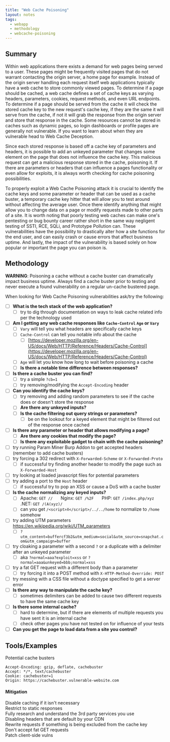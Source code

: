 ```yaml
---
title: "Web Cache Poisoning"
layout: notes
tags:
  - webapp
  - methodology
  - webcache-poisoning
---
```

## Summary

Within web applications there exists a demand for web pages being served to a user. These pages might be frequently visited pages that do not warrant contacting the origin server, a home page for example. Instead of the origin server handling each request itself web applications typically have a web cache to store commonly viewed pages. To determine if a page should be cached, a web cache defines a set of cache keys as varying headers, parameters, cookies, request methods, and even URL endpoints. To determine if a page should be served from the cache it will check the stored cache key to the new request's cache key, if they are the same it will serve from the cache, if not it will grab the response from the origin server and store that response in the cache. Some resources cannot be stored in caches such as dynamic pages, so login dashboards or profile pages are generally not vulnerable. If you want to learn about when they are vulnerable head to Web Cache Deception.

Since each stored response is based off a cache key of parameters and headers, it is possible to add an unkeyed parameter that changes some element on the page that does not influence the cache key. This malicious request can get a malicious response stored in the cache, poisoning it. If there are parameters or headers that can influence a pages functionality or even allow for exploits, it is always worth checking for cache poisoning possibilities. 

To properly exploit a Web Cache Poisoning attack it is crucial to identify the cache keys and some parameter or header that can be used as a cache buster, a temporary cache key hitter that will allow you to test around without affecting the average user. Once there identify anything that might allow you to change data on a page or modify requests made to other parts of a site. It is worth noting that poorly testing web caches can make one's pentesting or bug bounty career rather short in the same way negligent testing of SSTI, RCE, SQLi, and Prototype Pollution can. These vulnerabilities have the possibility to drastically alter how a site functions for the end user, and can easily crash or cause errors that affect business uptime. And lastly, the impact of the vulnerability is based solely on how popular or important the page you can poison is. 

## Methodology

**WARNING**: Poisoning a cache without a cache buster can dramatically impact business uptime. Always find a cache buster prior to testing and never execute a found vulnerability on a regular un-cache bustered page.

When looking for Web Cache Poisoning vulnerabilities ask/try the following:
- [ ] **What is the tech stack of the web application?**
	- [ ] try to dig through documentation on ways to leak cache related info per the technology used
- [ ] **Am I getting any web cache responses like `Cache-Control` `Age` or `Vary`**
	- [ ] `Vary` will tell you what headers are specifically cache keys
	- [ ] `Cache-Control` can tell you notable info about the cache
		- [ ] [https://developer.mozilla.org/en-US/docs/Web/HTTP/Reference/Headers/Cache-Control](https://developer.mozilla.org/en-US/docs/Web/HTTP/Reference/Headers/Cache-Control)
	- [ ] `Age` will let you know how long to wait before poisoning a cache
	- [ ] **Is there a notable time difference between responses?**
- [ ] **Is there a cache buster you can find?**
	- [ ] try a simple `?cb=1`
	- [ ] try removing/modifying the `Accept-Encoding` header
- [ ] **Can you identify the cache keys?**
	- [ ] try removing and adding random parameters to see if the cache does or doesn't store the response
	- [ ] **Are there any unkeyed inputs?**
	- [ ] **Is the cache filtering out query strings or parameters?**
		- [ ] be on the lookout for a keyed element that might be filtered out of the response once cached
- [ ] **Is there any parameter or header that allows modifying a page?**
	- [ ] **Are there any cookies that modify the page?**
	- [ ] **Is there any exploitable gadget to chain with the cache poisoning?**
- [ ] try running Param Miner Burp Addon to get accepted headers (remember to add cache busters)
- [ ] try forcing a 302 redirect with `X-Forwarded-Scheme` or `X-Forwarded-Proto`
	- [ ] if successful try finding another header to modify the page such as `X-Forwarded-Host`
- [ ] try looking at loaded javascript files for potential parameters
- [ ] try adding a port to the `Host` header
	- [ ] if successful try to pop an XSS or cause a DoS with a cache buster
- [ ] **Is the cache normalizing any keyed inputs?**
	- [ ] Apache: `GET //   ` Nginx: `GET /%2F   ` PHP: `GET /index.php/xyz   ` .NET: `GET /(A(xyz)/`
	- [ ] can you get `/<script>X</script>/../../home` to normalize to `/home` somehow
- [ ] try adding UTM parameters https://en.wikipedia.org/wiki/UTM_parameters
	- [ ] `?utm_content=buffercf3b2&utm_medium=social&utm_source=snapchat.com&utm_campaign=buffer`
- [ ] try cloaking a parameter with a second `?` or a duplicate with a delimiter after an unkeyed parameter
	- [ ] aka `?normal=aaa?exploit=xss` or `?normal=aaa&unkeyed=bbb;normal=xss`
- [ ] try a fat GET request with a different body than a parameter
	- [ ] try forcing it into a POST method with `X-HTTP-Method-Override: POST`
- [ ] try messing with a CSS file without a doctype specified to get a server error
- [ ] **Is there any way to manipulate the cache key?**
	- [ ] sometimes delimiters can be added to cause two different requests to have the same cache key
- [ ] **Is there some internal cache?**
	- [ ] hard to determine, but if there are elements of multiple requests you have sent it is an internal cache
	- [ ] check other pages you have not tested on for influence of your tests
- [ ] **Can you get the page to load data from a site you control?**

## Tools/Examples

Potential cache busters
```
Accept-Encoding: gzip, deflate, cachebuster 
Accept: */*, text/cachebuster 
Cookie: cachebuster=1 
Origin: https://cachebuster.vulnerable-website.com
```

#### Mitigation

Disable caching if it isn't necessary  
Restrict to static responses  
Fully research and understand the 3rd party services you use  
Disabling headers that are default by your CDN  
Rewrite requests if something is being excluded from the cache key  
Don't accept fat GET requests  
Patch client-side vulns  



